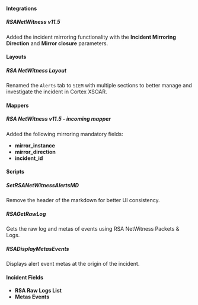 
#### Integrations

##### RSANetWitness v11.5

Added the incident mirroring functionality with the **Incident Mirroring Direction** and **Mirror closure** parameters.

#### Layouts

##### RSA NetWitness Layout

Renamed the `Alerts` tab to `SIEM` with multiple sections to better manage and investigate the incident in Cortex XSOAR.

#### Mappers

##### RSA NetWitness v11.5 - incoming mapper

Added the following mirroring mandatory fields:
- **mirror_instance**
- **mirror_direction**
- **incident_id**

#### Scripts

##### SetRSANetWitnessAlertsMD

Remove the header of the markdown for better UI consistency.

##### RSAGetRawLog

Gets the raw log and metas of events using RSA NetWitness Packets & Logs.

##### RSADisplayMetasEvents

Displays alert event metas at the origin of the incident.

#### Incident Fields

- **RSA Raw Logs List**
- **Metas Events**